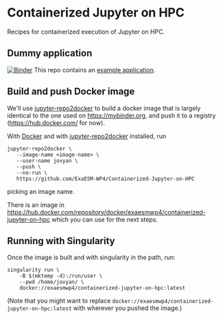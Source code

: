 # Containerized Jupyter on HPC

Recipes for containerized execution of Jupyter on HPC.

## Dummy application

[![Binder](https://mybinder.org/badge_logo.svg)](https://mybinder.org/v2/gh/ExaESM-WP4/Containerized-Jupyter-on-HPC/master?filepath=example_application%2Fdata_analysis.ipynb)
This repo contains an [example application](example_application/data_analysis.ipynb).

## Build and push Docker image

We'll use [jupyter-repo2docker](https://repo2docker.readthedocs.io/) to build a docker image that is largely identical to the one used on <https://mybinder.org>, and push it to a registry (https://hub.docker.com/ for now).

With [Docker](https://docs.docker.com/install/) and with [jupyter-repo2docker](https://repo2docker.readthedocs.io/en/latest/install.html) installed, run
```shell
jupyter-repo2docker \
   --image-name <image-name> \
   --user-name jovyan \
   --push \
   --no-run \
   https://github.com/ExaESM-WP4/Containerized-Jupyter-on-HPC
```
picking an image name.

There is an image in <https://hub.docker.com/repository/docker/exaesmwp4/containerized-jupyter-on-hpc> which you can use for the next steps.
 
## Running with Singularity

Once the image is built and with singularity in the path, run:
```shell
singularity run \
    -B $(mktemp -d):/run/user \
    --pwd /home/jovyan/ \
    docker://exaesmwp4/containerized-jupyter-on-hpc:latest
```

(Note that you might want to replace `docker://exaesmwp4/containerized-jupyter-on-hpc:latest` with wherever you pushed the image.)
